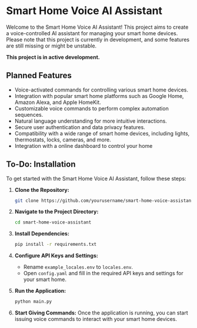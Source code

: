 # Smart Home Voice AI Assistant

Welcome to the Smart Home Voice AI Assistant! This project aims to create a voice-controlled AI assistant for managing your smart home devices. Please note that this project is currently in development, and some features are still missing or might be unstable.

**This project is in active development.**

## Planned Features

- Voice-activated commands for controlling various smart home devices.
- Integration with popular smart home platforms such as Google Home, Amazon Alexa, and Apple HomeKit.
- Customizable voice commands to perform complex automation sequences.
- Natural language understanding for more intuitive interactions.
- Secure user authentication and data privacy features.
- Compatibility with a wide range of smart home devices, including lights, thermostats, locks, cameras, and more.
- Integration with a online dashboard to control your home

## To-Do: Installation

To get started with the Smart Home Voice AI Assistant, follow these steps:

1. **Clone the Repository:**
   ```bash
   git clone https://github.com/yourusername/smart-home-voice-assistant.git
   ```

2. **Navigate to the Project Directory:**
   ```bash
   cd smart-home-voice-assistant
   ```

3. **Install Dependencies:**
   ```bash
   pip install -r requirements.txt
   ```

4. **Configure API Keys and Settings:**
   - Rename `example_locales.env` to `locales.env`.
   - Open `config.yaml` and fill in the required API keys and settings for your smart home.

5. **Run the Application:**
   ```bash
   python main.py
   ```

6. **Start Giving Commands:**
   Once the application is running, you can start issuing voice commands to interact with your smart home devices.